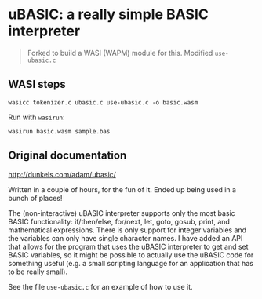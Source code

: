 uBASIC: a really simple BASIC interpreter
=========================================

> Forked to build a WASI (WAPM) module for this. Modified `use-ubasic.c`

## WASI steps

`wasicc tokenizer.c ubasic.c use-ubasic.c -o basic.wasm`

Run with `wasirun`:

`wasirun basic.wasm sample.bas`

## Original documentation

http://dunkels.com/adam/ubasic/

Written in a couple of hours, for the fun of it. Ended up being used in a bunch of places!

The (non-interactive) uBASIC interpreter supports only the most basic BASIC functionality: if/then/else, for/next, let, goto, gosub, print, and mathematical expressions. There is only support for integer variables and the variables can only have single character names. I have added an API that allows for the program that uses the uBASIC interpreter to get and set BASIC variables, so it might be possible to actually use the uBASIC code for something useful (e.g. a small scripting language for an application that has to be really small).

See the file `use-ubasic.c` for an example of how to use it.
